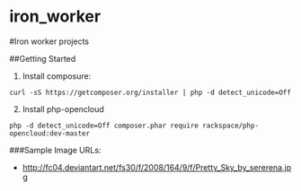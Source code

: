 iron_worker
===========

#Iron worker projects

##Getting Started

1. Install composure:

```ShellSession
curl -sS https://getcomposer.org/installer | php -d detect_unicode=Off
```

2. Install php-opencloud

```ShellSession
php -d detect_unicode=Off composer.phar require rackspace/php-opencloud:dev-master
```

###Sample Image URLs:

- http://fc04.deviantart.net/fs30/f/2008/164/9/f/Pretty_Sky_by_sererena.jpg

